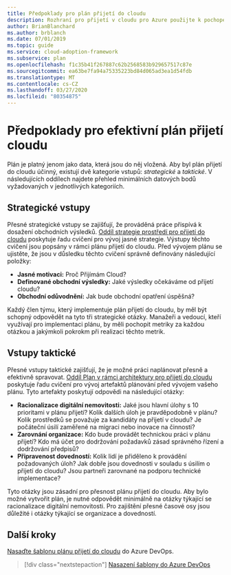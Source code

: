 ```yaml
---
title: Předpoklady pro plán přijetí do cloudu
description: Rozhraní pro přijetí v cloudu pro Azure použijte k pochopení požadavků pro efektivní plán přijetí do cloudu.
author: BrianBlanchard
ms.author: brblanch
ms.date: 07/01/2019
ms.topic: guide
ms.service: cloud-adoption-framework
ms.subservice: plan
ms.openlocfilehash: f1c35b41f267887c62b2568583b929657517c87e
ms.sourcegitcommit: ea63be7fa94a75335223bd84d065ad3ea1d54fdb
ms.translationtype: MT
ms.contentlocale: cs-CZ
ms.lasthandoff: 03/27/2020
ms.locfileid: "80354875"
---
```

# <a name="prerequisites-for-an-effective-cloud-adoption-plan"></a>Předpoklady pro efektivní plán přijetí cloudu

Plán je platný jenom jako data, která jsou do něj vložená. Aby byl plán přijetí do cloudu účinný, existují dvě kategorie vstupů: *strategické* a *taktické*. V následujících oddílech najdete přehled minimálních datových bodů vyžadovaných v jednotlivých kategoriích.

## <a name="strategic-inputs"></a>Strategické vstupy

Přesné strategické vstupy se zajišťují, že prováděná práce přispívá k dosažení obchodních výsledků. [Oddíl strategie prostředí pro přijetí do cloudu](../strategy/index.md) poskytuje řadu cvičení pro vývoj jasné strategie. Výstupy těchto cvičení jsou popsány v rámci plánu přijetí do cloudu. Před vývojem plánu se ujistěte, že jsou v důsledku těchto cvičení správně definovány následující položky:

- **Jasné motivaci:** Proč Přijímám Cloud?
- **Definované obchodní výsledky:** Jaké výsledky očekáváme od přijetí cloudu?
- **Obchodní odůvodnění:** Jak bude obchodní opatření úspěšná?

Každý člen týmu, který implementuje plán přijetí do cloudu, by měl být schopný odpovědět na tyto tři strategické otázky. Manažeři a vedoucí, kteří využívají pro implementaci plánu, by měli pochopit metriky za každou otázkou a jakýmkoli pokrokm při realizaci těchto metrik.

## <a name="tactical-inputs"></a>Vstupy taktické

Přesné vstupy taktické zajišťují, že je možné práci naplánovat přesně a efektivně spravovat. [Oddíl Plan v rámci architektury pro přijetí do cloudu](./index.md) poskytuje řadu cvičení pro vývoj artefaktů plánování před vývojem vašeho plánu. Tyto artefakty poskytují odpovědi na následující otázky:

- **Racionalizace digitální nemovitosti:** Jaké jsou hlavní úlohy s 10 prioritami v plánu přijetí? Kolik dalších úloh je pravděpodobně v plánu? Kolik prostředků se považuje za kandidáty na přijetí v cloudu? Je počáteční úsilí zaměřené na migraci nebo inovace na činnosti?
- **Zarovnání organizace:** Kdo bude provádět technickou práci v plánu přijetí? Kdo má účet pro dodržování požadavků zásad správného řízení a dodržování předpisů?
- **Připravenost dovedností:** Kolik lidí je přiděleno k provádění požadovaných úloh? Jak dobře jsou dovednosti v souladu s úsilím o přijetí do cloudu? Jsou partneři zarovnané na podporu technické implementace?

Tyto otázky jsou zásadní pro přesnost plánu přijetí do cloudu. Aby bylo možné vytvořit plán, je nutné odpovědět minimálně na otázky týkající se racionalizace digitální nemovitosti. Pro zajištění přesné časové osy jsou důležité i otázky týkající se organizace a dovedností.

## <a name="next-steps"></a>Další kroky

[Nasaďte šablonu plánu přijetí do cloudu](./template.md) do Azure DevOps.

> [!div class="nextstepaction"]
> [Nasazení šablony do Azure DevOps](./template.md)
